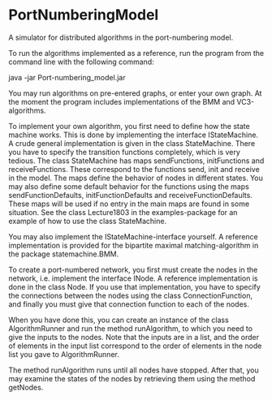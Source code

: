 PortNumberingModel
==================

A simulator for distributed algorithms in the port-numbering model.

To run the algorithms implemented as a reference, run the program from the command line with the following command:

java -jar Port-numbering_model.jar

You may run algorithms on pre-entered graphs, or enter your own graph. At the moment the program includes implementations of the BMM and VC3-algorithms.

To implement your own algorithm, you first need to define how the state machine works. This is done by implementing the interface IStateMachine. A crude general implementation is given in the class StateMachine. There you have to specify the transition functions completely, which is very tedious. The class StateMachine has maps sendFunctions, initFunctions and receiveFunctions. These correspond to the functions send, init and receive in the model. The maps define the behavior of nodes in different states. You may also define some default behavior for the functions using the maps sendFunctionDefaults, initFunctionDefaults and receiveFunctionDefaults. These maps will be used if no entry in the main maps are found in some situation. See the class Lecture1803 in the examples-package for an example of how to use the class StateMachine.

You may also implement the IStateMachine-interface yourself. A reference implementation is provided for the bipartite maximal matching-algorithm in the package statemachine.BMM.

To create a port-numbered network, you first must create the nodes in the network, i.e. implement the interface INode. A reference implementation is done in the class Node. If you use that implementation, you have to specify the connections between the nodes using the class ConnectionFunction, and finally you must give that connection function to each of the nodes.

When you have done this, you can create an instance of the class AlgorithmRunner and run the method runAlgorithm, to which you need to give the inputs to the nodes. Note that the inputs are in a list, and the order of elements in the input list correspond to the order of elements in the node list you gave to AlgorithmRunner.

The method runAlgorithm runs until all nodes have stopped. After that, you may examine the states of the nodes by retrieving them using the method getNodes.

